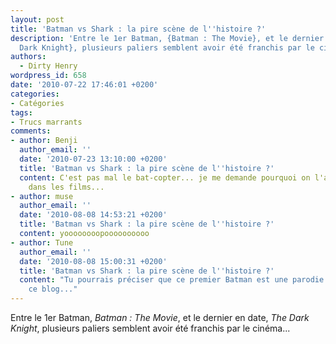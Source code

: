 ```yaml
---
layout: post
title: 'Batman vs Shark : la pire scène de l''histoire ?'
description: 'Entre le 1er Batman, {Batman : The Movie}, et le dernier en date, {The
  Dark Knight}, plusieurs paliers semblent avoir été franchis par le cinéma...'
authors:
  - Dirty Henry
wordpress_id: 658
date: '2010-07-22 17:46:01 +0200'
categories:
- Catégories
tags:
- Trucs marrants
comments:
- author: Benji
  author_email: ''
  date: '2010-07-23 13:10:00 +0200'
  title: 'Batman vs Shark : la pire scène de l''histoire ?'
  content: C'est pas mal le bat-copter... je me demande pourquoi on l'a jamais revu
    dans les films...
- author: muse
  author_email: ''
  date: '2010-08-08 14:53:21 +0200'
  title: 'Batman vs Shark : la pire scène de l''histoire ?'
  content: yoooooooopoooooooooo
- author: Tune
  author_email: ''
  date: '2010-08-08 15:00:31 +0200'
  title: 'Batman vs Shark : la pire scène de l''histoire ?'
  content: "Tu pourrais préciser que ce premier Batman est une parodie des comics...\r\nDécidément
    ce blog..."
---
```

Entre le 1er Batman, *Batman : The Movie*, et le dernier en date, *The Dark Knight*, plusieurs paliers semblent avoir été franchis par le cinéma...

<object width="500" height="306"><param name="movie" value="http://www.youtube.com/v/X0UJaprpxrk&amp;hl=fr_FR&amp;fs=1"></param><param name="allowFullScreen" value="true"></param><param name="allowscriptaccess" value="always"></param><embed src="http://www.youtube.com/v/X0UJaprpxrk&amp;hl=fr_FR&amp;fs=1" type="application/x-shockwave-flash" allowscriptaccess="always" allowfullscreen="true" width="500" height="306"></embed></object>
